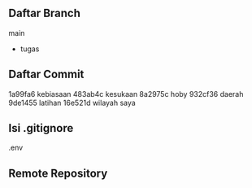 ## Daftar Branch
  main
* tugas

## Daftar Commit
1a99fa6 kebiasaan
483ab4c kesukaan
8a2975c hoby
932cf36 daerah
9de1455 latihan
16e521d wilayah saya

## Isi .gitignore
.env
## Remote Repository
